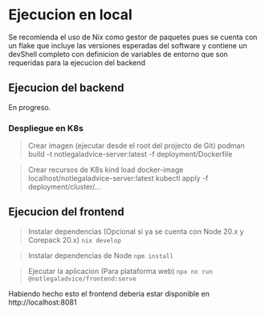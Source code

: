 # Ejecucion en local

Se recomienda el uso de Nix como gestor de paquetes pues se cuenta con un flake que incluye las versiones esperadas del software y contiene un devShell completo con definicion de variables de entorno que son requeridas para la ejecucion del backend

## Ejecucion del backend

En progreso.

### Despliegue en K8s

> Crear imagen (ejecutar desde el root del projecto de Git)
> podman build -t notlegaladvice-server:latest -f deployment/Dockerfile

> Crear recursos de K8s
> kind load docker-image localhost/notlegaladvice-server:latest
> kubectl apply -f deployment/cluster/...

## Ejecucion del frontend

> Instalar dependencias (Opcional si ya se cuenta con Node 20.x y Corepack 20.x)
> `nix develop`

> Instalar dependencias de Node
> `npm install`

> Ejecutar la aplicacion (Para plataforma web)
> `npx nx run @notlegaladvice/frontend:serve`

Habiendo hecho esto el frontend deberia estar disponible en http://localhost:8081

